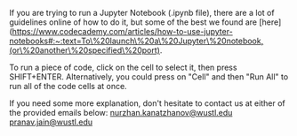 If you are trying to run a Jupyter Notebook (.ipynb file), there are a lot of guidelines online of how to do it, but some of the best we found are [here](https://www.codecademy.com/articles/how-to-use-jupyter-notebooks#:~:text=To\%20launch\%20a\%20Jupyter\%20notebook,(or\%20another\%20specified\%20port).

To run a piece of code, click on the cell to select it, then press SHIFT+ENTER. Alternatively, you could press on "Cell" and then "Run All" to run all of the code cells at once.

If you need some more explanation, don't hesitate to contact us at either of the provided emails below:
[nurzhan.kanatzhanov@wustl.edu](mailto:nurzhan.kanatzhanov@wustl.edu)
[pranav.jain@wustl.edu](mailto:pranav.jain@wustl.edu)
